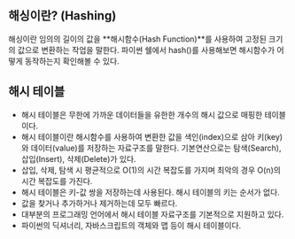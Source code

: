 ## **해싱이란? (Hashing)**

해싱이란 임의의 길이의 값을 **해시함수(Hash Function)**를 사용하여 고정된 크기의 값으로 변환하는 작업을 말한다. 파이썬 쉘에서 hash()를 사용해보면 해시함수가 어떻게 동작하는지 확인해볼 수 있다.

## 해시 테이블

- 해시 테이블은 무한에 가까운 데이터들을 유한한 개수의 해시 값으로 매핑한 테이블이다.
- 해시 테이블이란 해시함수를 사용하여 변환한 값을 색인(index)으로 삼아 키(key)와 데이터(value)를 저장하는 자료구조를 말한다. 기본연산으로는 탐색(Search), 삽입(Insert), 삭제(Delete)가 있다.
- 삽입, 삭제, 탐색 시 평균적으로 O(1)의 시간 복잡도를 가지며 최악의 경우 O(n)의 시간 복잡도를 가진다.
- 해시 테이블은 키-값 쌍을 저장하는데 사용된다. 해시 테이블의 키는 순서가 없다.
- 값을 찾거나 추가하거나 제거하는데 모두 빠르다.
- 대부분의 프로그래밍 언어에서 해시 테이블 자료구조를 기본적으로 지원하고 있다.
- 파이썬의 딕셔너리, 자바스크립트의 객체와 맵 등이 해시 테이블이다.